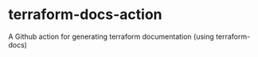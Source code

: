 # terraform-docs-action
A Github action for generating terraform documentation (using terraform-docs)

